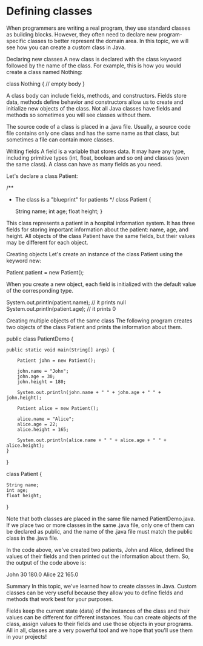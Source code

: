 # Defining classes

When programmers are writing a real program, they use standard classes as building blocks. However, they often need to declare new program-specific classes to better represent the domain area. In this topic, we will see how you can create a custom class in Java.

Declaring new classes
A new class is declared with the class keyword followed by the name of the class. For example, this is how you would create a class named Nothing:

class Nothing {
// empty body
}

A class body can include fields, methods, and constructors. Fields store data, methods define behavior and constructors allow us to create and initialize new objects of the class. Not all Java classes have fields and methods so sometimes you will see classes without them.

The source code of a class is placed in a .java file. Usually, a source code file contains only one class and has the same name as that class, but sometimes a file can contain more classes.

Writing fields
A field is a variable that stores data. It may have any type, including primitive types (int, float, boolean and so on) and classes (even the same class). A class can have as many fields as you need.

Let's declare a class Patient:

/**
* The class is a "blueprint" for patients
  */
  class Patient {

  String name;
  int age;
  float height;
  }

This class represents a patient in a hospital information system. It has three fields for storing important information about the patient: name, age, and height. All objects of the class Patient have the same fields, but their values may be different for each object.

Creating objects
Let's create an instance of the class Patient using the keyword new:

Patient patient = new Patient();

When you create a new object, each field is initialized with the default value of the corresponding type.

System.out.println(patient.name); // it prints null
System.out.println(patient.age); // it prints 0

Creating multiple objects of the same class
The following program creates two objects of the class Patient and prints the information about them.

public class PatientDemo {

    public static void main(String[] args) {
        
        Patient john = new Patient();
        
        john.name = "John";
        john.age = 30;
        john.height = 180;
        
        System.out.println(john.name + " " + john.age + " " + john.height);
            
        Patient alice = new Patient();

        alice.name = "Alice";
        alice.age = 22;
        alice.height = 165;
        
        System.out.println(alice.name + " " + alice.age + " " + alice.height);
    }
}

class Patient {

    String name;
    int age;
    float height;
}

Note that both classes are placed in the same file named PatientDemo.java. If we place two or more classes in the same .java file, only one of them can be declared as public, and the name of the .java file must match the public class in the .java file.

In the code above, we've created two patients, John and Alice, defined the values of their fields and then printed out the information about them. So, the output of the code above is:

John 30 180.0
Alice 22 165.0

Summary
In this topic, we've learned how to create classes in Java. Custom classes can be very useful because they allow you to define fields and methods that work best for your purposes.

Fields keep the current state (data) of the instances of the class and their values can be different for different instances. You can create objects of the class, assign values to their fields and use those objects in your programs. All in all, classes are a very powerful tool and we hope that you'll use them in your projects!
